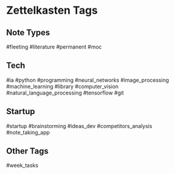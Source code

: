 # Zettelkasten Tags

## Note Types

#fleeting
#literature 
#permanent 
#moc

## Tech

#ia #python #programming #neural_networks #image_processing #machine_learning 
#library #computer_vision #natural_language_processing #tensorflow #git

## Startup

#startup #brainstorming #ideas_dev #competitors_analysis 
#note_taking_app

## Other Tags

#week_tasks